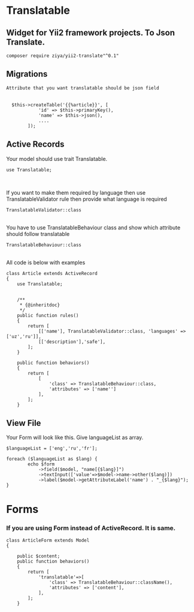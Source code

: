 # Translatable
## Widget for Yii2 framework projects. To Json Translate.
`composer require ziya/yii2-translate"^0.1"`

##  Migrations
`Attribute that you want translatable should be json field`
<br/>
<br/>
```
  $this->createTable('{{%article}}', [
            'id' => $this->primaryKey(),
            'name' => $this->json(),
            ....
        ]);
```

## Active Records
Your model should use trait Translatable.
```
use Translatable; 
```
<br/>

If you want to make them required by language then use TranslatableValidator 
rule then provide what language is required

```
TranslatableValidator::class
```
<br/>
You have to use TranslatableBehaviour class and show which attribute should follow translatable

```
TranslatableBehaviour::class
```
<br/>
All code is below with examples
<br/>

```
class Article extends ActiveRecord
{
    use Translatable; 


    /**
     * {@inheritdoc}
     */
    public function rules()
    {
        return [
            [['name'], TranslatableValidator::class, 'languages' => ['uz','ru']],
            [['description'],'safe'],
        ];
    }

    public function behaviors()
    {
        return [
            [
                'class' => TranslatableBehaviour::class,
                'attributes' => ['name'']
            ],
        ];
    }
```

## View File
Your Form will look like this. Give languageList as array.
```
$languageList = ['eng','ru','fr'];

foreach ($languageList as $lang) {
        echo $form
            ->field($model, "name[{$lang}]")
            ->textInput(['value'=>$model->name->other($lang)])
            ->label($model->getAttributeLabel('name') . "_{$lang}");
}
```


# Forms
### If you are using Form instead of ActiveRecord. It is same.

```
class ArticleForm extends Model
{
    
    public $content;
    public function behaviors()
    {
        return [
            'translatable'=>[
                'class' => TranslatableBehaviour::className(),
                'attributes' => ['content'],
            ],
        ];
    }
```